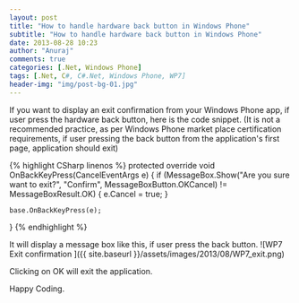 ```yaml
---
layout: post
title: "How to handle hardware back button in Windows Phone"
subtitle: "How to handle hardware back button in Windows Phone"
date: 2013-08-28 10:23
author: "Anuraj"
comments: true
categories: [.Net, Windows Phone]
tags: [.Net, C#, C#.Net, Windows Phone, WP7]
header-img: "img/post-bg-01.jpg"
---
```

If you want to display an exit confirmation from your Windows Phone app, if user press the hardware back button, here is the code snippet. (It is not a recommended practice, as per Windows Phone market place certification requirements, if user pressing the back button from the application's first page, application should exit)

{% highlight CSharp linenos %}
protected override void OnBackKeyPress(CancelEventArgs e)
{
    if (MessageBox.Show("Are you sure want to exit?", "Confirm", 
        MessageBoxButton.OKCancel) != MessageBoxResult.OK)
    {
        e.Cancel = true;
    }

    base.OnBackKeyPress(e);
}
{% endhighlight %}

It will display a message box like this, if user press the back button.
![WP7 Exit confirmation ]({{ site.baseurl }}/assets/images/2013/08/WP7_exit.png)

Clicking on OK will exit the application.

Happy Coding.
